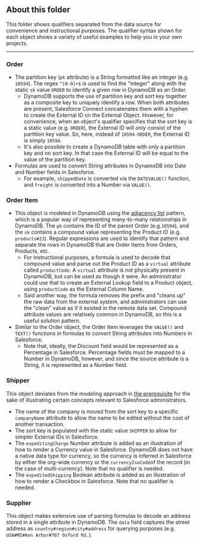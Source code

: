 ## About this folder
This folder shows qualifiers separated from the data source for convenience and instructional purposes. The qualifier syntax shown for each object shows a variety of useful examples to help you in your own projects.

---

### Order
- The partition key (`pk` attribute) is a String formatted like an integer (e.g. `10594`). The regex `^[0-9]+$` is used to find the "integer" along with the static `sk` value `ORDER` to identify a given row in DynamoDB as an Order.
  - DynamoDB supports the use of partition key and sort key together as a composite key to uniquely identify a row. When both attributes are present, Salesforce Connect concatenates them with a hyphen to create the External ID on the External Object. However, for convenience, when an object's qualifier specifies that the sort key is a static value (e.g. `ORDER`), the External ID will *only* consist of the partition key value. So, here, instead of `10594-ORDER`, the External ID is simply `10594`.
  - It's also possible to create a DynamoDB table with *only* a partition key and no sort key. In that case the External ID will be equal to the value of the partition key.
- Formulas are used to convert String attributes in DynamoDB into Date and Number fields in Salesforce.
  - For example, `shippedDate` is converted via the `DATEVALUE()` function, and `freight` is converted into a Number via `VALUE()`.

### Order Item
- This object is modeled in DynamoDB using the [adjacency list](https://docs.aws.amazon.com/amazondynamodb/latest/developerguide/bp-adjacency-graphs.html) pattern, which is a popular way of representing many-to-many relationships in DynamoDB. The `pk` contains the ID of the parent Order (e.g.`10594`), and the `sk` contains a compound value representing the Product ID (e.g. `products#23`). Regular expressions are used to identify that pattern and separate the rows in DynamoDB that are Order Items from Orders, Products, etc.
  - For instructional purposes, a formula is used to decode that compound value and parse out the Product ID as a `virtual` attribute called `productCode`. A `virtual` attribute is not physically present in DynamoDB, but can be used as though it were. An administrator could use that to create an External Lookup field to a Product object, using `productCode` as the External Column Name. 
  - Said another way, the formula removes the prefix and "cleans up" the raw data from the external system, and administrators can use the "clean" value as if it existed in the remote data set. Compound attribute values are relatively common in DynamoDB, so this is a useful solution pattern.
- Similar to the Order object, the Order Item leverages the `VALUE()` and `TEXT()` functions in formulas to convert String attributes into Numbers in Salesforce.
  - Note that, ideally, the Discount field would be represented as a Percentage in Salesforce. Percentage fields must be mapped to a Number in DynamoDB, however, and since the source attribute is a String, it is represented as a Number field.

### Shipper
This object deviates from the modeling approach in [the prerequisite](https://github.com/trek10inc/ddb-single-table-example) for the sake of illustrating certain concepts relevant to Salesforce administrators.
- The name of the company is moved from the sort key to a specific `companyName` attribute to allow the name to be edited without the cost of another transaction.
- The sort key is populated with the static value `SHIPPER` to allow for simpler External IDs in Salesforce.
- The `expeditingCharge` Number attribute is added as an illustration of how to render a Currency value in Salesforce. DynamoDB does not have a native data type for currency, so the currency is inferred in Salesforce by either the org-wide currency or the `currencyIsoCode`of the record (in the case of multi-currency). Note that no qualifier is needed.
- The `expeditedShipping` Boolean attribute is added as an illustration of how to render a Checkbox in Salesforce. Note that no qualifier is needed.

### Supplier
This object makes extensive use of parsing formulas to decode an address stored in a single attribute in DynamoDB. The `data` field captures the street address as `country#region#city#address` for querying purposes (e.g. `USA#MI#Ann Arbor#707 Oxford Rd.`).